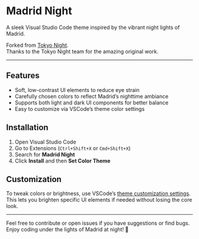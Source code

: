 # Madrid Night

A sleek Visual Studio Code theme inspired by the vibrant night lights of Madrid.

Forked from [Tokyo Night](https://marketplace.visualstudio.com/items?itemName=enkia.tokyo-night).  
Thanks to the Tokyo Night team for the amazing original work.

---

## Features

- Soft, low-contrast UI elements to reduce eye strain
- Carefully chosen colors to reflect Madrid’s nighttime ambiance
- Supports both light and dark UI components for better balance
- Easy to customize via VSCode’s theme color settings

## Installation

1. Open Visual Studio Code
2. Go to Extensions (`Ctrl+Shift+X` or `Cmd+Shift+X`)
3. Search for **Madrid Night**
4. Click **Install** and then **Set Color Theme**

## Customization

To tweak colors or brightness, use VSCode’s [theme customization settings](https://code.visualstudio.com/api/references/theme-color). This lets you brighten specific UI elements if needed without losing the core look.

---

Feel free to contribute or open issues if you have suggestions or find bugs.  
Enjoy coding under the lights of Madrid at night! 🌃
